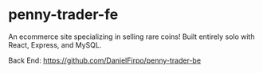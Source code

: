 # penny-trader-fe
An ecommerce site specializing in selling rare coins! Built entirely solo with React, Express, and MySQL. 

Back End: https://github.com/DanielFirpo/penny-trader-be
